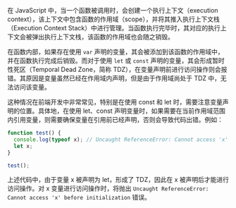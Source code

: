 在 JavaScript 中，当一个函数被调用时，会创建一个执行上下文（execution context），该上下文中包含函数的作用域（scope），并将其推入执行上下文栈（Execution Context Stack）中进行管理。当函数执行完毕时，其对应的执行上下文会被弹出执行上下文栈，该函数的作用域也会随之销毁。

在函数内部，如果存在使用 `var` 声明的变量，其会被添加到该函数的作用域中，并在函数执行完成后销毁。而对于使用 `let` 或 `const` 声明的变量，其会形成暂时性死区（Temporal Dead Zone，简称 TDZ），在变量声明前进行访问操作则会报错。其原因是变量虽然已经在作用域内声明，但是由于作用域尚处于 TDZ 中，无法访问该变量。

这种情况在前端开发中非常常见，特别是在使用 const 和 let 时，需要注意变量声明的位置。具体地，在使用 let、const 声明变量时，如果需要在当前作用域范围内引用变量，则需要确保变量在引用前已经声明，否则会导致代码出错。例如：

```javascript
function test() {
  console.log(typeof x); // Uncaught ReferenceError: Cannot access 'x' before initialization
  let x;
}

test();
```

上述代码中，由于变量 x 被声明为 let，形成了 TDZ，因此在 x 被声明后才能进行访问操作。对 x 变量进行访问操作时，将抛出 `Uncaught ReferenceError: Cannot access 'x' before initialization` 错误。